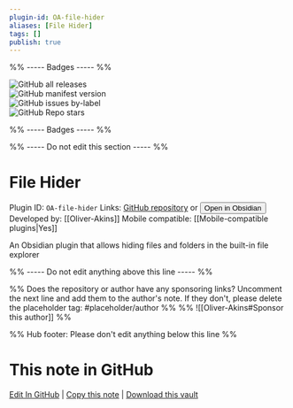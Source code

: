 ```yaml
---
plugin-id: OA-file-hider
aliases: [File Hider]
tags: []
publish: true
---
```


%% ----- Badges ----- %%

![GitHub all releases](https://img.shields.io/github/downloads/Oliver-Akins/file-hider/total?color=573E7A&logo=github&style=for-the-badge)  
![GitHub manifest version](https://img.shields.io/github/manifest-json/v/Oliver-Akins/file-hider?color=573E7A&logo=github&style=for-the-badge)  
![GitHub issues by-label](https://img.shields.io/github/issues/Oliver-Akins/file-hider/help%20wanted?color=573E7A&logo=github&style=for-the-badge)  
![GitHub Repo stars](https://img.shields.io/github/stars/Oliver-Akins/file-hider?color=573E7A&logo=github&style=for-the-badge)

%% ----- Badges ----- %%

%% ----- Do not edit this section ----- %%

# File Hider

Plugin ID: `OA-file-hider`
Links: [GitHub repository](https://github.com/Oliver-Akins/file-hider) or [<button id=HH>Open in Obsidian</button>](obsidian://show-plugin?id=OA-file-hider)
Developed by: [[Oliver-Akins]]
Mobile compatible: [[Mobile-compatible plugins|Yes]]

An Obsidian plugin that allows hiding files and folders in the built-in file explorer

%% ----- Do not edit anything above this line ----- %%

%% Does the repository or author have any sponsoring links? Uncomment the next line and add them to the author's note. If they don't, please delete the placeholder tag: #placeholder/author %%
%% ![[Oliver-Akins#Sponsor this author]] %%

%% Hub footer: Please don't edit anything below this line %%

# This note in GitHub

<span class="git-footer">[Edit In GitHub](https://github.dev/obsidian-community/obsidian-hub/blob/main/02%20-%20Community%20Expansions/02.05%20All%20Community%20Expansions/Plugins/OA-file-hider.md "git-hub-edit-note") | [Copy this note](https://raw.githubusercontent.com/obsidian-community/obsidian-hub/main/02%20-%20Community%20Expansions/02.05%20All%20Community%20Expansions/Plugins/OA-file-hider.md "git-hub-copy-note") | [Download this vault](https://github.com/obsidian-community/obsidian-hub/archive/refs/heads/main.zip "git-hub-download-vault") </span>
